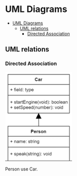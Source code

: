 # UML Diagrams

- [UML Diagrams](#uml-diagrams)
  - [UML relations](#uml-relations)
    - [Directed Association](#directed-association)

## UML relations

### Directed Association

![Directed Association](images/1.png)

Person use Car.
